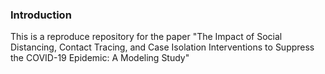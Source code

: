 ### Introduction
This is a reproduce repository for the paper "The Impact of Social Distancing, Contact Tracing, and Case Isolation Interventions to Suppress the COVID-19 Epidemic: A Modeling Study"
